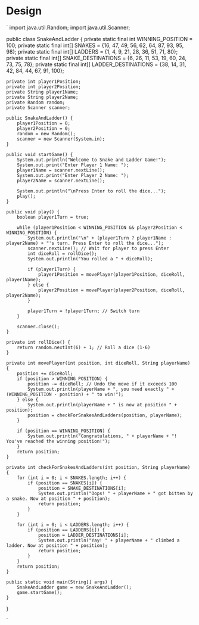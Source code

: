 # Design

`
import java.util.Random;
import java.util.Scanner;

public class SnakeAndLadder {
    private static final int WINNING_POSITION = 100;
    private static final int[] SNAKES = {16, 47, 49, 56, 62, 64, 87, 93, 95, 98};
    private static final int[] LADDERS = {1, 4, 9, 21, 28, 36, 51, 71, 80};
    private static final int[] SNAKE_DESTINATIONS = {6, 26, 11, 53, 19, 60, 24, 73, 75, 78};
    private static final int[] LADDER_DESTINATIONS = {38, 14, 31, 42, 84, 44, 67, 91, 100};

    private int player1Position;
    private int player2Position;
    private String player1Name;
    private String player2Name;
    private Random random;
    private Scanner scanner;

    public SnakeAndLadder() {
        player1Position = 0;
        player2Position = 0;
        random = new Random();
        scanner = new Scanner(System.in);
    }

    public void startGame() {
        System.out.println("Welcome to Snake and Ladder Game!");
        System.out.print("Enter Player 1 Name: ");
        player1Name = scanner.nextLine();
        System.out.print("Enter Player 2 Name: ");
        player2Name = scanner.nextLine();

        System.out.println("\nPress Enter to roll the dice...");
        play();
    }

    public void play() {
        boolean player1Turn = true;

        while (player1Position < WINNING_POSITION && player2Position < WINNING_POSITION) {
            System.out.println("\n" + (player1Turn ? player1Name : player2Name) + "'s turn. Press Enter to roll the dice...");
            scanner.nextLine(); // Wait for player to press Enter
            int diceRoll = rollDice();
            System.out.println("You rolled a " + diceRoll);

            if (player1Turn) {
                player1Position = movePlayer(player1Position, diceRoll, player1Name);
            } else {
                player2Position = movePlayer(player2Position, diceRoll, player2Name);
            }

            player1Turn = !player1Turn; // Switch turn
        }

        scanner.close();
    }

    private int rollDice() {
        return random.nextInt(6) + 1; // Roll a dice (1-6)
    }

    private int movePlayer(int position, int diceRoll, String playerName) {
        position += diceRoll;
        if (position > WINNING_POSITION) {
            position -= diceRoll; // Undo the move if it exceeds 100
            System.out.println(playerName + ", you need exactly " + (WINNING_POSITION - position) + " to win!");
        } else {
            System.out.println(playerName + " is now at position " + position);
            position = checkForSnakesAndLadders(position, playerName);
        }

        if (position == WINNING_POSITION) {
            System.out.println("Congratulations, " + playerName + "! You've reached the winning position!");
        }
        return position;
    }

    private int checkForSnakesAndLadders(int position, String playerName) {
        for (int i = 0; i < SNAKES.length; i++) {
            if (position == SNAKES[i]) {
                position = SNAKE_DESTINATIONS[i];
                System.out.println("Oops! " + playerName + " got bitten by a snake. Now at position " + position);
                return position;
            }
        }

        for (int i = 0; i < LADDERS.length; i++) {
            if (position == LADDERS[i]) {
                position = LADDER_DESTINATIONS[i];
                System.out.println("Yay! " + playerName + " climbed a ladder. Now at position " + position);
                return position;
            }
        }
        return position;
    }

    public static void main(String[] args) {
        SnakeAndLadder game = new SnakeAndLadder();
        game.startGame();
    }
}





`
